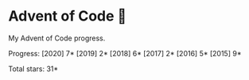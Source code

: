 # Advent of Code :christmas_tree:
My Advent of Code progress.

Progress:
[2020]  7*
[2019]  2*
[2018]  6*
[2017]  2*
[2016]  5*
[2015]  9*

Total stars: 31*